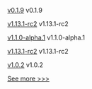 
[v0.1.9](https://github.com/hyperledger/firefly-common/releases/tag/v0.1.9) v0.1.9

[v1.13.1-rc2](https://github.com/hyperledger/indy-node/releases/tag/v1.13.1-rc2) v1.13.1-rc2

[v1.1.0-alpha.1](https://github.com/hyperledger/firefly-ui/releases/tag/v1.1.0-alpha.1) v1.1.0-alpha.1

[v1.13.1-rc2](https://github.com/hyperledger/indy-plenum/releases/tag/v1.13.1-rc2) v1.13.1-rc2

[v1.0.2](https://github.com/hyperledger/indy-shared-gha/releases/tag/v1.0.2) v1.0.2


[See more >>>](https://start-here.hyperledger.org/releases)
